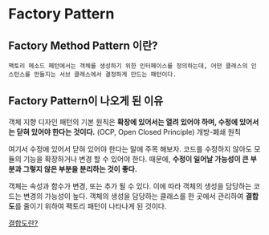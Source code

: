 # Factory Pattern
## Factory Method Pattern 이란?
    팩토리 메소드 페턴에서는 객체를 생성하기 위한 인터페이스를 정의하는데, 어떤 클래스의 인스턴스를 만들지는 서브 클래스에서 결정하게 만드는 패턴이다.

## Factory Pattern이 나오게 된 이유
객체 지향 디자인 패턴의 기본 원칙은 **확장에 있어서는 열려 있어야 하며, 수정에 있어서는 닫혀 있어야 한다는 것이다.** (OCP, Open Closed Principle) 개방-폐쇄 원칙

여기서 수정에 있어서 닫혀 있어야 한다는 말에 주목 해보자. 코드를 수정하지 않아도 모듈의 기능을 확장하거나 변경 할 수 있어야 한다. 때문에, **수정이 일어날 가능성이 큰 부분과 그렇지 않은 부분을 분리하는 것이 좋다.**

객체는 속성과 함수가 변경, 또는 추가 될 수 있다. 이에 따라 객체의 생성을 담당하는 코드는 변경의 가능성이 높다. 객체의 생성을 담당하는 클래스를 한 곳에서 관리하여 **결합도**를 줄이기 위하여 팩토리 패턴이 나타나게 된 것이다.

[결합도란?]()
